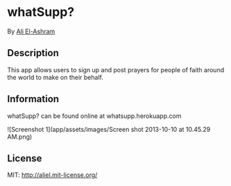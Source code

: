 # whatSupp?

By [Ali El-Ashram](http://aliel.herokuapp.com)


## Description

This app allows users to sign up and post prayers for people of faith around the world to make on their behalf.


## Information

whatSupp? can be found online at whatsupp.herokuapp.com


![Screenshot 1](app/assets/images/Screen shot 2013-10-10 at 10.45.29 AM.png)

## License

MIT: http://aliel.mit-license.org/



